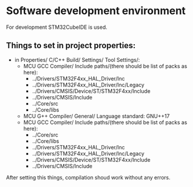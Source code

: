 # Software development environment

For development STM32CubeIDE is used.
 
## Things to set in project properties:
* in Properties/ C/C++ Build/ Settings/ Tool Settings/:
  * MCU GCC Compiler/ Include paths/(there should be list of packs as here):
    * ../Drivers/STM32F4xx_HAL_Driver/Inc
    * ../Drivers/STM32F4xx_HAL_Driver/Inc/Legacy
    * ../Drivers/CMSIS/Device/ST/STM32F4xx/Include
    * ../Drivers/CMSIS/Include
    * ../Core/src
    * ../Core/libs
  * MCU G++ Compiler/ General/ Language standard: GNU++17
  * MCU GCC Compiler/ Include paths/(there should be list of packs as here):
    * ../Core/src
    * ../Core/libs
    * ../Drivers/STM32F4xx_HAL_Driver/Inc
    * ../Drivers/STM32F4xx_HAL_Driver/Inc/Legacy
    * ../Drivers/CMSIS/Device/ST/STM32F4xx/Include
    * ../Drivers/CMSIS/Include

After setting this things, compilation shoud work without any errors.
